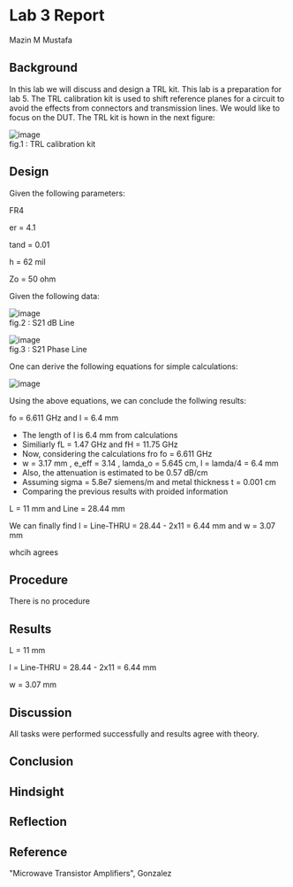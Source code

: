 

# Lab 3 Report
Mazin M Mustafa 

## Background

In this lab we will discuss and design a TRL kit. This lab is a preparation for lab 5. The TRL calibration kit is used to shift reference planes for a circuit to avoid the effects from connectors and transmission lines. We would like to focus on the DUT. The TRL kit is hown in the next figure:

![image](https://github.com/CourseReps/ECEN452-Spring2016/blob/master/Students/Mazin-M-Mustafa/Lab5/TRL2.png) <br>
fig.1 : TRL calibration kit

## Design

Given the following parameters:

FR4 

er = 4.1

tand = 0.01

h = 62 mil

Zo = 50 ohm

Given the following data:

![image](https://github.com/CourseReps/ECEN452-Spring2016/blob/master/Students/Mazin-M-Mustafa/Lab3/S211.png) <br>
fig.2 : S21 dB Line

![image](https://github.com/CourseReps/ECEN452-Spring2016/blob/master/Students/Mazin-M-Mustafa/Lab3/S212.png) <br>
fig.3 : S21 Phase Line

One can derive the following equations for simple calculations: 

![image](https://github.com/CourseReps/ECEN452-Spring2016/blob/master/Students/Mazin-M-Mustafa/Lab3/1234.png) <br>

Using the above equations, we can conclude the follwing results:

fo = 6.611 GHz and l = 6.4 mm

- The length of l is 6.4 mm from calculations
- Similiarly fL = 1.47 GHz and fH = 11.75 GHz
- Now, considering the calculations fro fo = 6.611 GHz
- w = 3.17 mm , e_eff = 3.14 , lamda_o = 5.645 cm, l = lamda/4 = 6.4 mm
- Also, the attenuation is estimated to be 0.57 dB/cm
- Assuming sigma = 5.8e7 siemens/m and metal thickness t = 0.001 cm
- Comparing the previous results with proided information

L = 11 mm and Line = 28.44 mm

We can finally find l = Line-THRU = 28.44 - 2x11 = 6.44 mm and w = 3.07 mm

whcih agrees

## Procedure

There is no procedure

## Results

L = 11 mm 

l = Line-THRU = 28.44 - 2x11 = 6.44 mm

w = 3.07 mm

## Discussion

All tasks were performed successfully and results agree with theory.

## Conclusion

## Hindsight

## Reflection

## Reference

"Microwave Transistor Amplifiers", Gonzalez




